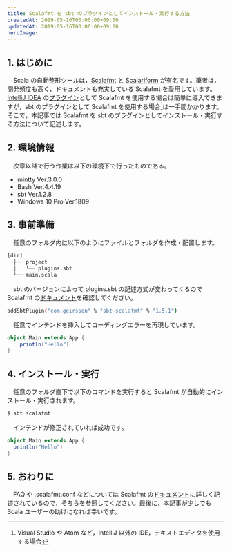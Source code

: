 ```yaml
---
title: Scalafmt を sbt のプラグインとしてインストール・実行する方法
createdAt: 2019-05-16T00:00:00+09:00
updatedAt: 2019-05-16T00:00:00+09:00
heroImage: 
---
```


## 1. はじめに
　Scala の自動整形ツールは，[Scalafmt](https://scalameta.org/scalafmt/) と [Scalariform](http://scala-ide.org/scalariform/) が有名です。筆者は，開発頻度も高く，ドキュメントも充実している Scalafmt を愛用しています。[IntelliJ IDEA](https://www.jetbrains.com/idea/) の[プラグイン](https://plugins.jetbrains.com/plugin/8236-scalafmt)として Scalafmt を使用する場合は簡単に導入できますが，sbt のプラグインとして Scalafmt を使用する場合[^1]は一手間かかります。そこで，本記事では Scalafmt を sbt のプラグインとしてインストール・実行する方法について記述します。

[^1]: Visual Studio や Atom など，IntelliJ 以外の IDE，テキストエディタを使用する場合

## 2. 環境情報
　次章以降で行う作業は以下の環境下で行ったものである。

 * mintty Ver.3.0.0
 * Bash Ver.4.4.19
 * sbt Ver.1.2.8
 * Windows 10 Pro Ver.1809

## 3. 事前準備
　任意のフォルダ内に以下のようにファイルとフォルダを作成・配置します。

```bash
[dir]
  ├── project
  │   └── plugins.sbt
  └── main.scala
```

　sbt のバージョンによって plugins.sbt の記述方式が変わってくるので Scalafmt の[ドキュメント](https://scalameta.org/scalafmt/docs/installation.html#sbt)を確認してください。

```bash
addSbtPlugin("com.geirsson" % "sbt-scalafmt" % "1.5.1")
```

　任意でインテンドを挿入してコーディングエラーを再現しています。

```scala:title=main.scala
object Main extends App {
    println("Hello")
}
```

## 4. インストール・実行
　任意のフォルダ直下で以下のコマンドを実行すると Scalafmt が自動的にインストール・実行されます。

```bash
$ sbt scalafmt
```

　インテンドが修正されていれば成功です。

```scala:title=main.scala
object Main extends App {
  println("Hello")
}
```

## 5. おわりに
　FAQ や .scalafmt.conf などについては Scalafmt の[ドキュメント](https://scalameta.org/scalafmt/)に詳しく記述されているので，そちらを参照してください。最後に，本記事が少しでも Scala ユーザーの助けになれば幸いです。
